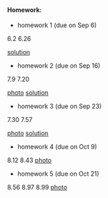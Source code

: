 <script type="text/javascript" async
  src="https://cdn.mathjax.org/mathjax/latest/MathJax.js?config=TeX-MML-AM_CHTML">
</script>

#### Homework:

*   homework 1 (due on Sep 6)

6.2 6.26

[solution](./hw1_sol_2019.pdf)


*   homework 2 (due on Sep 16)

7.9 7.20

[photo](./hw2-2019.pdf)
[solution](./hw2_sol_2019.pdf)



*   homework 3 (due on Sep 23)

7.30 7.57

[photo](./hw3-2019.pdf)
[solution](./hw3_sol_2019.pdf)

*   homework 4 (due on Oct 9)

8.12  8.43
[photo](./hw4-2019.pdf)

*   homework 5 (due on Oct 21)

8.56  8.97  8.99
[photo](./hw5-2019.pdf)
